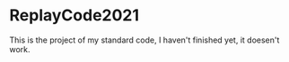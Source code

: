 # ReplayCode2021

This is the project of my standard code, I haven't finished yet, it doesen't work.
